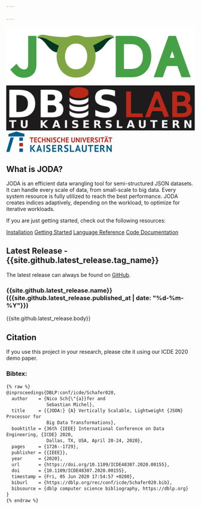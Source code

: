 ```yaml
---

---
```

<img id="logo" src="assets/img/JODA.svg" alt="JODA" />
<div class="small-logo-container">
<div class="small-logo-row">
<a class="small-logo" href="https://dbis.cs.uni-kl.de/index.php/en/"><img  src="assets/img/dbislogo_default.svg" alt="DBIS Lab" /></a>
<a class="small-logo" href="https://www.uni-kl.de/en/"><img  src="assets/img/TUKL_LOGO.svg" alt="TUK" /></a>
</div>
</div>


## What is JODA?
JODA is an efficient data wrangling tool for semi-structured JSON datasets.
It can handle every scale of data, from small-scale to big data.
Every system resource is fully utilized to reach the best performance.
JODA creates indices adaptively, depending on the workload, to optimize for iterative workloads.

If you are just getting started, check out the following resources:

<div class="btn-group">
  <a href="install/" class="button">Installation</a>
  <a href="getting-started/" class="button">Getting Started</a>
  <a href="language/" class="button">Language Reference</a>
  <a href="docs/" class="button">Code Documentation</a>
</div> 


## Latest Release - {{site.github.latest_release.tag_name}}

The latest release can always be found on [GitHub](https://github.com/JODA-Explore/JODA/releases).

### {{site.github.latest_release.name}} ({{site.github.latest_release.published_at | date: "%d-%m-%Y"}})

{{site.github.latest_release.body}}


## Citation

If you use this project in your research, please cite it using our ICDE 2020 demo paper.

### Bibtex:

```
{% raw %}
@inproceedings{DBLP:conf/icde/Schafer020,
  author    = {Nico Sch{\"{a}}fer and
               Sebastian Michel},
  title     = {{JODA:} {A} Vertically Scalable, Lightweight {JSON} Processor for
               Big Data Transformations},
  booktitle = {36th {IEEE} International Conference on Data Engineering, {ICDE} 2020,
               Dallas, TX, USA, April 20-24, 2020},
  pages     = {1726--1729},
  publisher = {{IEEE}},
  year      = {2020},
  url       = {https://doi.org/10.1109/ICDE48307.2020.00155},
  doi       = {10.1109/ICDE48307.2020.00155},
  timestamp = {Fri, 05 Jun 2020 17:54:57 +0200},
  biburl    = {https://dblp.org/rec/conf/icde/Schafer020.bib},
  bibsource = {dblp computer science bibliography, https://dblp.org}
}
{% endraw %}
```